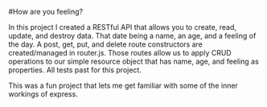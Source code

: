 #How are you feeling?

In this project I created a RESTful API that allows you to create, read, update, and destroy data. That date being a name, an age, and a feeling of the day. A post, get, put, and delete route constructors are created/managed in router.js. Those routes allow us to apply CRUD operations to our simple resource object that has name, age, and feeling as properties. All tests past for this project.

This was a fun project that lets me get familiar with some of the inner workings of express.
